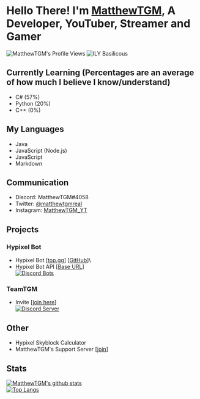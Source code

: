 # Hello There! I'm [MatthewTGM](https://matthewtgm.ga/), A Developer, YouTuber, Streamer and Gamer
![MatthewTGM's Profile Views](https://komarev.com/ghpvc/?username=MatthewTGM)
![ILY Basilicous](https://img.shields.io/badge/ILY-Basil-critical)
## Currently Learning (Percentages are an average of how much I believe I know/understand)
- C# (57%)
- Python (20%)
- C++ (0%)

## My Languages
- Java
- JavaScript (Node.js)
- JavaScript
- Markdown

## Communication
- Discord: MatthewTGM#4058
- Twitter: [@matthewtgmreal](https://twitter.com/matthewtgmreal)
- Instagram: [MatthewTGM_YT](https://instagram.com/matthewtgm_yt)

## Projects
### Hypixel Bot
- Hypixel Bot [[top.gg](https://top.gg/bot/730063696130211901)] [[GitHub](https://github.com/matthewtgm/hypixel-bot)]\
- Hypixel Bot API [[Base URL](http://hypixelbot.ga:2158/api)]\
[![Discord Bots](https://top.gg/api/widget/730063696130211901.svg)](https://top.gg/bot/730063696130211901)

### TeamTGM
- Invite [[join here](https://discord.gg/XZ2TdQs)]\
<a href="https://discord.gg/XZ2TdQs"><img src="https://discordapp.com/api/guilds/662631480492818454/widget.png?style=banner2" alt="Discord Server"></a>

## Other
- Hypixel Skyblock Calculator
- MatthewTGM's Support Server [[join](https://discord.gg/7BUb7Qu)]

## Stats
[![MatthewTGM's github stats](https://github-readme-stats.vercel.app/api?username=MatthewTGM)](https://github.com/anuraghazra/github-readme-stats)\
[![Top Langs](https://github-readme-stats.vercel.app/api/top-langs/?username=MatthewTGM&langs_count=8)](https://github.com/anuraghazra/github-readme-stats)
